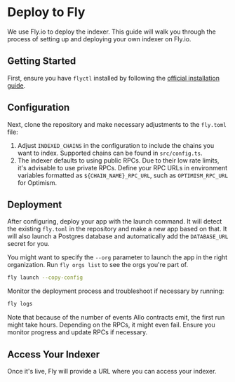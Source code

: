 # Deploy to Fly

We use Fly.io to deploy the indexer. This guide will walk you through the process of setting up and deploying your own indexer on Fly.io.

## Getting Started

First, ensure you have `flyctl` installed by following the [official installation guide](https://fly.io/docs/hands-on/install-flyctl/).

## Configuration

Next, clone the repository and make necessary adjustments to the `fly.toml` file:

1. Adjust `INDEXED_CHAINS` in the configuration to include the chains you want to index. Supported chains can be found in `src/config.ts`.
2. The indexer defaults to using public RPCs. Due to their low rate limits, it's advisable to use private RPCs. Define your RPC URLs in environment variables formatted as `${CHAIN_NAME}_RPC_URL`, such as `OPTIMISM_RPC_URL` for Optimism.

## Deployment

After configuring, deploy your app with the launch command. It will detect the existing `fly.toml` in the repository and make a new app based on that. It will also launch a Postgres database and automatically add the `DATABASE_URL` secret for you.

You might want to specify the `--org` parameter to launch the app in the right organization. Run `fly orgs list` to see the orgs you're part of.

```sh
fly launch --copy-config
```

Monitor the deployment process and troubleshoot if necessary by running:

```sh
fly logs
```

Note that because of the number of events Allo contracts emit, the first run might take hours. Depending on the RPCs, it might even fail. Ensure you monitor progress and update RPCs if necessary.

## Access Your Indexer

Once it's live, Fly will provide a URL where you can access your indexer.
